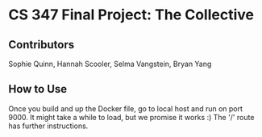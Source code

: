 # CS 347 Final Project: The Collective

## Contributors 

Sophie Quinn, Hannah Scooler, Selma Vangstein, Bryan Yang 

## How to Use 

Once you build and up the Docker file, go to local host and run on port 9000. It might take a while to load, but we promise it works :) The '/' route has further instructions. 
